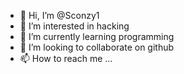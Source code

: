 - 👋 Hi, I’m @Sconzy1
- 👀 I’m interested in hacking
- 🌱 I’m currently learning programming
- 💞️ I’m looking to collaborate on github
- 📫 How to reach me ...

<!---
Sconzy1/Sconzy1 is a ✨ special ✨ repository because its `name in which i have use be rewarde in so many years ago with aparatus` (this file) appears on your GitHub profile.
You can click the Preview link to take a look at your changes.
--->
